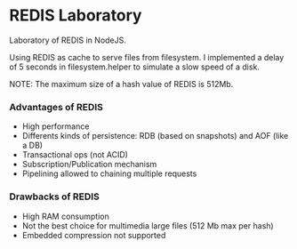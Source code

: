 # REDIS Laboratory

Laboratory of REDIS in NodeJS.

Using REDIS as cache to serve files from filesystem. I implemented a delay of 5 seconds in filesystem.helper to simulate a slow speed of a disk. 

NOTE: The maximum size of a hash value of REDIS is 512Mb.

### Advantages of REDIS

+ High performance
+ Differents kinds of persistence: RDB (based on snapshots) and AOF (like a DB)
+ Transactional ops (not ACID)
+ Subscription/Publication mechanism
+ Pipelining allowed to chaining multiple requests

### Drawbacks of REDIS

- High RAM consumption
- Not the best choice for multimedia large files (512 Mb max per hash)
- Embedded compression not supported


  
